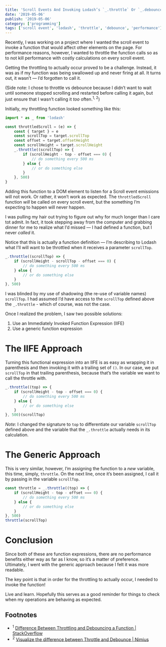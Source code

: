 ```yaml
---
title: 'Scroll Events And Invoking Lodash’s `_.throttle` Or `_.debounce`'
date: '2019-05-06'
publish: '2019-05-06'
category: ['programming']
tags: ['scroll event', 'lodash', 'throttle', 'debounce', 'performance']
---
```


Recently, I was working on a project where I wanted the scroll event to invoke a function that would affect other elements on the page. For performance reasons, however, I wanted to throttle the function calls so as to not kill performance with costly calculations on every scroll event.

Getting the throttling to actually occur proved to be a challenge. Instead, it was as if my function was being swallowed up and never firing at all. It turns out, it wasn’t — I’d forgotten to call it.

(Side note: I chose to throttle vs debounce because I didn’t want to wait until someone stopped scrolling and restarted before calling it again, but just ensure that I wasn’t calling it _too_ often.<sup>1, 2</sup>)

Initially, my throttling function looked something like this:

```javascript
import * as _ from 'lodash'

const throttledScroll = (e) => {
    const { target } = e
    const scrollTop = target.scrollTop
    const offset = target.offsetHeight
    const scrollHeight = target.scrollHeight
    _.throttle((scrollTop) => {
        if (scrollHeight - top - offset === 0) {
            // do something every 500 ms
        } else {
            // or do something else
        }
    }, 500)
}
```

Adding this function to a DOM element to listen for a Scroll event emissions will not work. Or rather, it won’t work as expected. The `throttledScroll` function _will_ be called on every scroll event, but the something I’m expecting to happen will never happen.

I was pulling my hair out trying to figure out why for much longer than I care tot admit. In fact, it took stepping away from the computer and grabbing dinner for me to realize what I’d missed — I had defined a function, but I never _called_ it.

Notice that this is actually a function definition — I’m describing to Lodash what I’ll will want to be throttled when it receives a parameter `scrollTop`.

```javascript
_.throttle((scrollTop) => {
    if (scrollHeight - scrollTop - offset === 0) {
        // do something every 500 ms
    } else {
        // or do something else
    }
}, 500)
```

I was blinded by my use of shadowing (the re-use of variable names) `scrollTop`. I had assumed I’d have access to the `scrollTop` defined above the `_.throttle` - which of course, was not the case.

Once I realized the problem, I saw two possible solutions:

1. Use an Immediately Invoked Function Expression (IIFE)
2. Use a generic function expression

# The IIFE Approach

Turning this functional expression into an IIFE is as easy as wrapping it in parenthesis and then invoking it with a trailing set of `()`. In our case, we put `scrollTop` in that trailing parenthesis, because that’s the variable we want to call the throttle with.

```javascript
_.throttle((top) => {
    if (scrollHeight - top - offset === 0) {
        // do something every 500 ms
    } else {
        // or do something else
    }
}, 500)(scrollTop)
```

_Note_: I changed the signature to `top` to differentiate our variable `scrollTop` defined above and the variable that the `_.throttle` actually needs in its calculation.

# The Generic Approach

This is very similar, however, I’m assigning the function to a _new_ variable, this time, simply, `throttle`. On the next line, once it’s been assigned, I call it by passing in the variable `scrollTop`.

```javascript
const throttle = _.throttle((top) => {
    if (scrollHeight - top - offset === 0) {
        // do something every 500 ms
    } else {
        // or do something else
    }
}, 500)
throttle(scrollTop)
```

# Conclusion

Since both of these are function expressions, there are no performance benefits either way as far as I know, so it’s a matter of preference. Ultimately, I went with the generic approach because I felt it was more readable.

The key point is that in order for the throttling to actually occur, I needed to invoke the function!

Live and learn. Hopefully this serves as a good reminder for things to check when my operations are behaving as expected.

## Footnotes

-   <sup>1</sup> [Difference Between Throttling and Debouncing a Function | StackOverflow](https://stackoverflow.com/questions/25991367/difference-between-throttling-and-debouncing-a-function)
-   <sup>2</sup> [Visualize the difference between Throttle and Debounce | Nimius](http://demo.nimius.net/debounce_throttle/)
